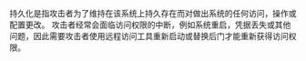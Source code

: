 持久化是指攻击者为了维持在该系统上持久存在而对做出系统的任何访问，操作或配置更改。 攻击者经常会面临访问权限的中断，例如系统重启，凭据丢失或其他问题，因此需要攻击者使用远程访问工具重新启动或替换后门才能重新获得访问权限。
